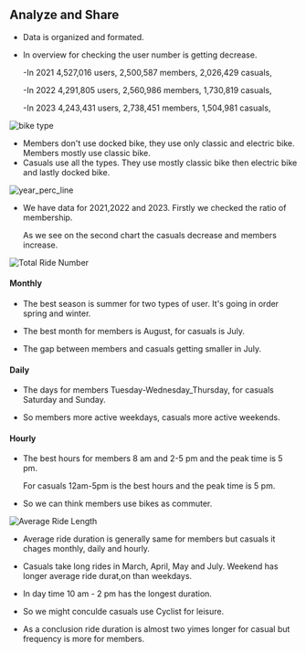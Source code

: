 ## Analyze and Share

- Data is organized and formated.

- In overview for checking the user number is getting decrease.

    -In 2021  4,527,016 users,
              2,500,587 members,
              2,026,429 casuals,
              
    -In 2022  4,291,805 users,
              2,560,986 members,
              1,730,819 casuals,
              
    -In 2023  4,243,431 users,
              2,738,451 members,
              1,504,981 casuals,


![bike type](https://github.com/user-attachments/assets/9cd745ea-4d73-4c2c-8e75-efb567fde875)

- Members don't use docked bike, they use only classic and electric bike. Members mostly use classic bike.
- Casuals use all the types. They use mostly classic bike then electric bike and lastly docked bike.



  


![year_perc_line](https://github.com/user-attachments/assets/e505e05c-30d2-490a-b36c-3f1894333683)


- We have data for 2021,2022 and 2023. Firstly we checked the ratio of membership.
  
  As we see on the second chart the casuals decrease and members increase.



![Total Ride Number](https://github.com/user-attachments/assets/3f8aadd6-cf01-4eb1-8770-e0bf98b1d81a)


#### Monthly

   - The best season is summer for two types of user. It's going in order spring and winter.
     
   - The best month for members is August, for casuals is July.

   - The gap between members and casuals getting smaller in July.

#### Daily

   - The days for members Tuesday-Wednesday_Thursday, for casuals Saturday and Sunday.

   -  So members more active weekdays, casuals more active weekends.


#### Hourly

   - The best hours for members 8 am and 2-5 pm and the peak time is 5 pm.

     For casuals 12am-5pm is the best hours and the peak time is 5 pm.
     
   - So we can think members use bikes as commuter.
     


![Average Ride Length](https://github.com/user-attachments/assets/9b163746-204c-4ae5-abd9-98f4bda1aa68)


- Average ride duration is generally same for  members but casuals it chages monthly, daily and hourly.

- Casuals take long rides in March, April, May and July. Weekend has longer average ride durat,on than weekdays.

- In day time 10 am - 2 pm has the longest duration.

- So we might conculde casuals use Cyclist for leisure.

- As a conclusion ride duration is almost two yimes longer for casual but frequency is more for members.
    







